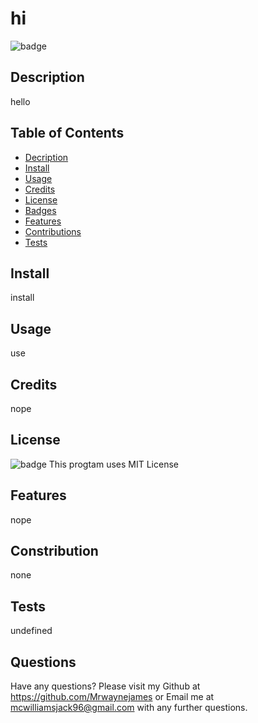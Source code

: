 # hi

![badge](https://img.shields.io/badge/license-MIT-brightgreen)

## Description
hello

## Table of Contents
* [Decription](#Description) 
* [Install](#Install)
* [Usage](#Usage) 
* [Credits](#Credits)
* [License](#License)
* [Badges](#Badges)
* [Features](#Features)
* [Contributions](#Constribution)
* [Tests](#Tests)

## Install
install
## Usage
use
## Credits
nope
## License
![badge](https://img.shields.io/badge/license-MIT-brightgreen)
This progtam uses MIT License
## Features
nope
## Constribution
none
## Tests
undefined
## Questions
Have any questions? Please visit my Github at https://github.com/Mrwaynejames or Email me at mcwilliamsjack96@gmail.com with any further questions.